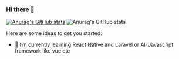 ### Hi there 👋


[![Anurag's GitHub stats](https://github-readme-stats.vercel.app/api?username=abbyhilman)](https://github.com/anuraghazra/github-readme-stats)
![Anurag's GitHub stats](https://github-readme-stats.vercel.app/api?username=abbyhilman&hide=contribs,prs)

Here are some ideas to get you started:

- 🌱 I’m currently learning React Native and Laravel or All Javascript framework like vue etc

<!--
**abbyhilman/abbyhilman** is a ✨ _special_ ✨ repository because its `README.md` (this file) appears on your GitHub profile.

